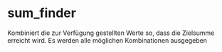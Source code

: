 # sum_finder
Kombiniert die zur Verfügung gestellten Werte so, dass die Zielsumme erreicht wird. Es werden alle möglichen Kombinationen ausgegeben
